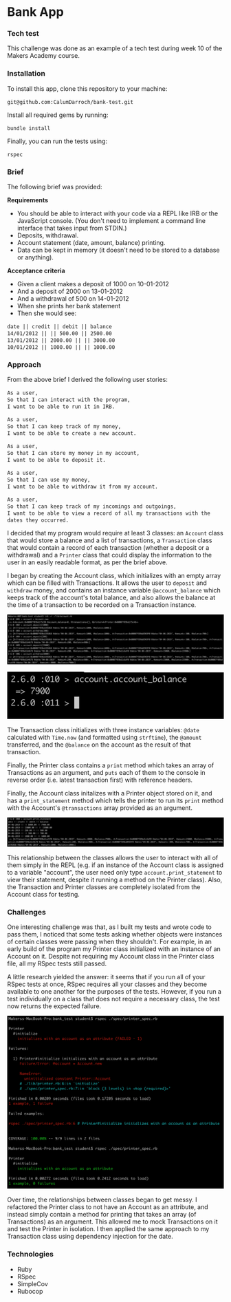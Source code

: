 # Bank App

### Tech test

This challenge was done as an example of a tech test during week 10 of the Makers Academy course.

### Installation

To install this app, clone this repository to your machine:

```
git@github.com:CalumDarroch/bank-test.git
```

Install all required gems by running:

```
bundle install
```

Finally, you can run the tests using:

```
rspec
```

### Brief

The following brief was provided:

**Requirements**
- You should be able to interact with your code via a REPL like IRB or the JavaScript console. (You don't need to implement a command line interface that takes input from STDIN.)
- Deposits, withdrawal.
- Account statement (date, amount, balance) printing.
- Data can be kept in memory (it doesn't need to be stored to a database or anything).

**Acceptance criteria**
- Given a client makes a deposit of 1000 on 10-01-2012
- And a deposit of 2000 on 13-01-2012
- And a withdrawal of 500 on 14-01-2012
- When she prints her bank statement
- Then she would see:
```
date || credit || debit || balance
14/01/2012 || || 500.00 || 2500.00
13/01/2012 || 2000.00 || || 3000.00
10/01/2012 || 1000.00 || || 1000.00
```

### Approach

From the above brief I derived the following user stories:

```
As a user,
So that I can interact with the program,
I want to be able to run it in IRB.
```

```
As a user,
So that I can keep track of my money,
I want to be able to create a new account.
```

```
As a user,
So that I can store my money in my account,
I want to be able to deposit it.
```

```
As a user,
So that I can use my money,
I want to be able to withdraw it from my account.
```

```
As a user,
So that I can keep track of my incomings and outgoings,
I want to be able to view a record of all my transactions with the dates they occurred.
```

I decided that my program would require at least 3 classes: an `Account` class that would store a balance and a list of transactions, a `Transaction` class that would contain a record of each transaction (whether a deposit or a withdrawal) and a `Printer` class that could display the information to the user in an easily readable format, as per the brief above.

I began by creating the Account class, which initializes with an empty array which can be filled with Transactions. It allows the user to `deposit` and `withdraw` money, and contains an instance variable `@account_balance` which keeps track of the account's total balance, and also allows the balance at the time of a transaction to be recorded on a Transaction instance.

![running in IRB](https://github.com/CalumDarroch/bank-test/blob/master/img/Screenshot%202019-06-04%20at%2020.13.13.png)

![account_balance](https://github.com/CalumDarroch/bank-test/blob/master/img/Screenshot%202019-06-04%20at%2020.14.21.png)

The Transaction class initializes with three instance variables: `@date` calculated with `Time.now` (and formatted using `strftime`), the `@amount` transferred, and the `@balance` on the account as the result of that transaction.

Finally, the Printer class contains a `print` method which takes an array of Transactions as an argument, and `puts` each of them to the console in reverse order (i.e. latest transaction first) with reference headers.

Finally, the Account class initalizes with a Printer object stored on it, and has a `print_statement` method which tells the printer to run its `print` method with the Account's `@transactions` array provided as an argument.

![print_statement](https://github.com/CalumDarroch/bank-test/blob/master/img/Screenshot%202019-06-04%20at%2020.13.55.png)

This relationship between the classes allows the user to interact with all of them simply in the REPL (e.g. if an instance of the Account class is assigned to a variable "account", the user need only type `account.print_statement` to view their statement, despite it running a method on the Printer class). Also, the Transaction and Printer classes are completely isolated from the Account class for testing. 

### Challenges

One interesting challenge was that, as I built my tests and wrote code to pass them, I noticed that some tests asking whether objects were instances of certain classes were passing when they shouldn't. For example, in an early build of the program my Printer class initialized with an instance of an Account on it. Despite not requiring my Account class in the Printer class file, all my RSpec tests still passed.

A little research yielded the answer: it seems that if you run all of your RSpec tests at once, RSpec requires all your classes and they become available to one another for the purposes of the tests. However, if you run a test individually on a class that does not require a necessary class, the test now returns the expected failure.

![printer test fail](https://github.com/CalumDarroch/bank-test/blob/master/img/Screenshot%202019-06-03%20at%2019.01.06.png)

Over time, the relationships between classes began to get messy. I refactored the Printer class to not have an Account as an attribute, and instead simply contain a method for printing that takes an array (of Transactions) as an argument. This allowed me to mock Transactions on it and test the Printer in isolation. I then applied the same approach to my Transaction class using dependency injection for the date.

### Technologies

- Ruby
- RSpec
- SimpleCov
- Rubocop
